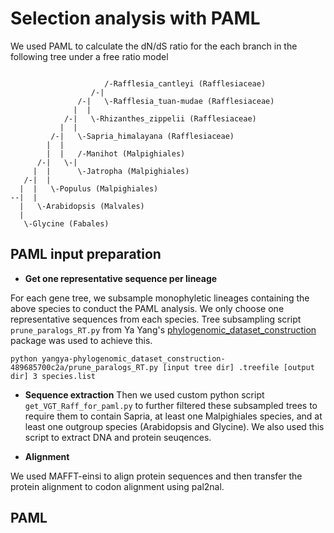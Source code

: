 # Selection analysis with PAML

We used PAML to calculate the dN/dS ratio for the each branch in the following tree under a free ratio model
```

                     /-Rafflesia_cantleyi (Rafflesiaceae)
                  /-|
               /-|   \-Rafflesia_tuan-mudae (Rafflesiaceae)
              |  |
            /-|   \-Rhizanthes_zippelii (Rafflesiaceae)
           |  |
         /-|   \-Sapria_himalayana (Rafflesiaceae)
        |  |
        |  |   /-Manihot (Malpighiales)
      /-|   \-|
     |  |      \-Jatropha (Malpighiales)
   /-|  |
  |  |   \-Populus (Malpighiales)
--|  |
  |   \-Arabidopsis (Malvales)
  |
   \-Glycine (Fabales)
```
## PAML input preparation

- **Get one representative sequence per lineage**

For each gene tree, we subsample monophyletic lineages containing the above species to conduct the PAML analysis. We only choose one representative sequences from each species. Tree subsampling script `prune_paralogs_RT.py` from Ya Yang's [phylogenomic_dataset_construction](https://bitbucket.org/yangya/phylogenomic_dataset_construction/src/master/) package was used to achieve this.
```
python yangya-phylogenomic_dataset_construction-489685700c2a/prune_paralogs_RT.py [input tree dir] .treefile [output dir] 3 species.list 
```
- **Sequence extraction**
Then we used custom python script `get_VGT_Raff_for_paml.py` to further filtered these subsampled trees to require them to contain Sapria, at least one Malpighiales species, and at least one outgroup species (Arabidopsis and Glycine). We also used this script to extract DNA and protein seuqences.

- **Alignment**

We used MAFFT-einsi to align protein sequences and then transfer the protein alignment to codon alignment using pal2nal.

## PAML
